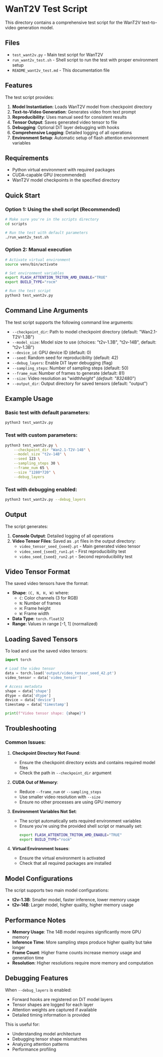 # WanT2V Test Script

This directory contains a comprehensive test script for the WanT2V text-to-video generation model.

## Files

- `test_want2v.py` - Main test script for WanT2V
- `run_want2v_test.sh` - Shell script to run the test with proper environment setup
- `README_want2v_test.md` - This documentation file

## Features

The test script provides:

1. **Model Instantiation**: Loads WanT2V model from checkpoint directory
2. **Text-to-Video Generation**: Generates video from text prompt
3. **Reproducibility**: Uses manual seed for consistent results
4. **Tensor Output**: Saves generated video tensor to file
5. **Debugging**: Optional DiT layer debugging with hooks
6. **Comprehensive Logging**: Detailed logging of all operations
7. **Environment Setup**: Automatic setup of flash attention environment variables

## Requirements

- Python virtual environment with required packages
- CUDA-capable GPU (recommended)
- WanT2V model checkpoints in the specified directory

## Quick Start

### Option 1: Using the shell script (Recommended)

```bash
# Make sure you're in the scripts directory
cd scripts

# Run the test with default parameters
./run_want2v_test.sh
```

### Option 2: Manual execution

```bash
# Activate virtual environment
source venv/bin/activate

# Set environment variables
export FLASH_ATTENTION_TRITON_AMD_ENABLE="TRUE"
export BUILD_TYPE="rocm"

# Run the test script
python3 test_want2v.py
```

## Command Line Arguments

The test script supports the following command line arguments:

- `--checkpoint_dir`: Path to model checkpoint directory (default: "Wan2.1-T2V-1.3B")
- `--model_size`: Model size to use (choices: "t2v-1.3B", "t2v-14B", default: "t2v-1.3B")
- `--device_id`: GPU device ID (default: 0)
- `--seed`: Random seed for reproducibility (default: 42)
- `--debug_layers`: Enable DiT layer debugging (flag)
- `--sampling_steps`: Number of sampling steps (default: 50)
- `--frame_num`: Number of frames to generate (default: 81)
- `--size`: Video resolution as "width*height" (default: "832*480")
- `--output_dir`: Output directory for saved tensors (default: "output")

## Example Usage

### Basic test with default parameters:
```bash
python3 test_want2v.py
```

### Test with custom parameters:
```bash
python3 test_want2v.py \
    --checkpoint_dir "Wan2.1-T2V-14B" \
    --model_size "t2v-14B" \
    --seed 123 \
    --sampling_steps 30 \
    --frame_num 65 \
    --size "1280*720" \
    --debug_layers
```

### Test with debugging enabled:
```bash
python3 test_want2v.py --debug_layers
```

## Output

The script generates:

1. **Console Output**: Detailed logging of all operations
2. **Video Tensor Files**: Saved as `.pt` files in the output directory:
   - `video_tensor_seed_{seed}.pt` - Main generated video tensor
   - `video_seed_{seed}_run1.pt` - First reproducibility test
   - `video_seed_{seed}_run2.pt` - Second reproducibility test

## Video Tensor Format

The saved video tensors have the format:
- **Shape**: `(C, N, H, W)` where:
  - `C`: Color channels (3 for RGB)
  - `N`: Number of frames
  - `H`: Frame height
  - `W`: Frame width
- **Data Type**: `torch.float32`
- **Range**: Values in range [-1, 1] (normalized)

## Loading Saved Tensors

To load and use the saved video tensors:

```python
import torch

# Load the video tensor
data = torch.load('output/video_tensor_seed_42.pt')
video_tensor = data['video_tensor']

# Access metadata
shape = data['shape']
dtype = data['dtype']
device = data['device']
timestamp = data['timestamp']

print(f"Video tensor shape: {shape}")
```

## Troubleshooting

### Common Issues:

1. **Checkpoint Directory Not Found**:
   - Ensure the checkpoint directory exists and contains required model files
   - Check the path in `--checkpoint_dir` argument

2. **CUDA Out of Memory**:
   - Reduce `--frame_num` or `--sampling_steps`
   - Use smaller video resolution with `--size`
   - Ensure no other processes are using GPU memory

3. **Environment Variables Not Set**:
   - The script automatically sets required environment variables
   - Ensure you're using the provided shell script or manually set:
     ```bash
     export FLASH_ATTENTION_TRITON_AMD_ENABLE="TRUE"
     export BUILD_TYPE="rocm"
     ```

4. **Virtual Environment Issues**:
   - Ensure the virtual environment is activated
   - Check that all required packages are installed

## Model Configurations

The script supports two main model configurations:

- **t2v-1.3B**: Smaller model, faster inference, lower memory usage
- **t2v-14B**: Larger model, higher quality, higher memory usage

## Performance Notes

- **Memory Usage**: The 14B model requires significantly more GPU memory
- **Inference Time**: More sampling steps produce higher quality but take longer
- **Frame Count**: Higher frame counts increase memory usage and generation time
- **Resolution**: Higher resolutions require more memory and computation

## Debugging Features

When `--debug_layers` is enabled:

- Forward hooks are registered on DiT model layers
- Tensor shapes are logged for each layer
- Attention weights are captured if available
- Detailed timing information is provided

This is useful for:
- Understanding model architecture
- Debugging tensor shape mismatches
- Analyzing attention patterns
- Performance profiling

